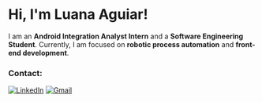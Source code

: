 # Hi, I'm Luana Aguiar! 

I am an **Android Integration Analyst Intern** and a **Software Engineering Student**. Currently, I am focused on **robotic process automation** and **front-end development**.

### Contact:
[![LinkedIn](https://img.shields.io/badge/-LinkedIn-0077B5?style=flat&logo=linkedin&logoColor=white)](https://www.linkedin.com/in/laguiarswe/) [![Gmail](https://img.shields.io/badge/-Gmail-D14836?style=flat&logo=gmail&logoColor=white)](mailto:luana.aguiar2506@gmail.com)

